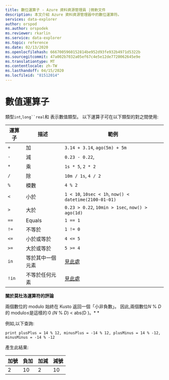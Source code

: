 ```yaml
---
title: 數位運算子 - Azure 資料資源管理員 |微軟文件
description: 本文介紹 Azure 資料資源管理器中的數位運算符。
services: data-explorer
author: orspod
ms.author: orspodek
ms.reviewer: rkarlin
ms.service: data-explorer
ms.topic: reference
ms.date: 02/13/2020
ms.openlocfilehash: 6667005960152814be952d93fe932b4971d5322b
ms.sourcegitcommit: 47a002b7032a05ef67c4e5e12de7720062645e9e
ms.translationtype: MT
ms.contentlocale: zh-TW
ms.lasthandoff: 04/15/2020
ms.locfileid: "81512014"
---
```

# <a name="numerical-operators"></a>數值運算子

類型`int`,`long``real`和 表示數值類型。
以下運算子可在以下類型的對之間使用:

運算子       |描述                         |範例
---------------|------------------------------------|-----------------------
`+`            |加                                 |`3.14 + 3.14`, `ago(5m) + 5m`
`-`            |減                            |`0.23 - 0.22`,
`*`            |乘                            |`1s * 5`, `2 * 2`
`/`            |除                              |`10m / 1s`, `4 / 2`
`%`            |模數                              |`4 % 2`
`<`            |小於                                |`1 < 10`, `10sec < 1h`, `now() < datetime(2100-01-01)`
`>`            |大於                             |`0.23 > 0.22`, `10min > 1sec`, `now() > ago(1d)`
`==`           |Equals                              |`1 == 1`
`!=`           |不等於                          |`1 != 0`
`<=`           |小於或等於                       |`4 <= 5`
`>=`           |大於或等於                    |`5 >= 4`
`in`           |等於其中一個元素       |[見此處](inoperator.md)
`!in`          |不等於任何元素   |[見此處](inoperator.md)

**關於莫杜洛運算符的評論**

兩個數位的 modulo 始終在 Kusto 返回一個「小非負數」。
因此,兩個數位*N* % *D*的 modulo&le;是這樣的:0 *(N* % *D*) &lt; abs(D )。* *

例如,以下查詢:

```kusto
print plusPlus = 14 % 12, minusPlus = -14 % 12, plusMinus = 14 % -12, minusMinus = -14 % -12
```

產生此結果:

|加號  | 負加  | 加減  | 減號|
|----------|------------|------------|-----------|
|2         | 10         | 2          | 10        |